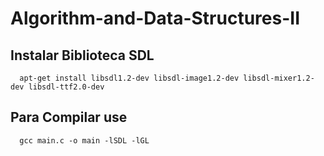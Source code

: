 # Algorithm-and-Data-Structures-II

## Instalar Biblioteca SDL

<p align ="center">

      apt-get install libsdl1.2-dev libsdl-image1.2-dev libsdl-mixer1.2-dev libsdl-ttf2.0-dev

</p>

## Para Compilar use

<p align ="center">

      gcc main.c -o main -lSDL -lGL

</p>
